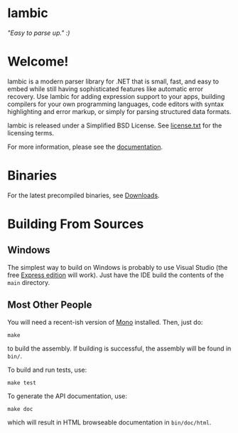Iambic
===
*"Easy to parse up." :)*


# Welcome!

Iambic is a modern parser library for .NET that is small, fast, and easy to embed while still having sophisticated features like automatic error recovery. Use Iambic for adding expression support to your apps, building compilers for your own programming languages, code editors with syntax highlighting and error markup, or simply for parsing structured data formats.

Iambic is released under a Simplified BSD License. See [license.txt](http://github.com/mandykoh/iambic/blob/master/LICENSE.txt) for the licensing terms.

For more information, please see the [documentation](http://wiki.github.com/mandykoh/iambic/).

# Binaries

For the latest precompiled binaries, see [Downloads](http://github.com/mandykoh/iambic/archives/master).

# Building From Sources


## Windows

The simplest way to build on Windows is probably to use Visual Studio (the free [Express edition](http://www.microsoft.com/express/) will work). Just have the IDE build the contents of the `main` directory.


## Most Other People

You will need a recent-ish version of [Mono](http://mono-project.com) installed. Then, just do:

	make

to build the assembly. If building is successful, the assembly will be found in `bin/`.

To build and run tests, use:

	make test

To generate the API documentation, use:

    make doc

which will result in HTML browseable documentation in `bin/doc/html`.
